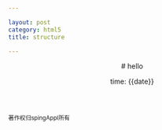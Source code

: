 ```yaml
---

layout: post
category: html5
title: structure

---
```


<article>
<header>
# hello  

time: <time pubdate="pubdate">{{date}}</time>
</header>
<footer>
<small>著作权归spingAppl所有</small>
</footer>
</article>

